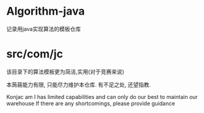 # Algorithm-java
记录用java实现算法的模板仓库

# src/com/jc
该目录下的算法模板更为简洁,实用(对于竞赛来说)

本蒟蒻能力有限, 只能尽力维护本仓库. 有不足之处, 还望指教.

Konjac am I has limited capabilities and can only do our best to maintain our warehouse If there are any shortcomings, please provide guidance
